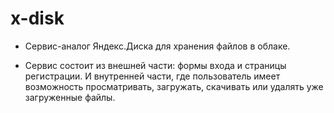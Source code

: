 # x-disk

+ Сервис-аналог Яндекс.Диска для хранения файлов в облаке.

+ Сервис состоит из внешней части: формы входа и страницы регистрации. И внутренней части, где пользователь имеет возможность просматривать, загружать, скачивать или удалять уже загруженные файлы.
